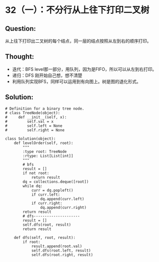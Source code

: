 # 32（一）：不分行从上往下打印二叉树

## Question:

从上往下打印出二叉树的每个结点，同一层的结点按照从左到右的顺序打印。 

## Thought:

* 迭代：BFS level那一部分，用队列，因为是FIFO，所以可以从左到右打印。
* 递归：DFS 刚开始自己想，想不清楚
* 利用队列实现BFS，同样可以运用到有向图上。树是图的退化形式。

## Solution:

```text
# Definition for a binary tree node.
# class TreeNode(object):
#     def __init__(self, x):
#         self.val = x
#         self.left = None
#         self.right = None

class Solution(object):
    def levelOrder(self, root):
        """
        :type root: TreeNode
        :rtype: List[List[int]]
        """
        # bfs
        result = []
        if not root:
            return result
        dq = collections.deque([root])
        while dq:
            curr = dq.popleft()
            if curr.left:
                dq.append(curr.left)
            if curr.right:
                dq.append(curr.right)
        return result
        # dfs---------------------
        result = []
        self.dfs(root, result)
        return result
        
    def dfs(self, root, result):
        if root:
            result.append(root.val)
            self.dfs(root.left, result)
            self.dfs(root.right, result)
```

